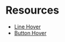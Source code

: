 # Resources
- [Line Hover](https://tympanus.net/Development/LineHoverStyles/)
- [Button Hover](https://tympanus.net/Development/ButtonHoverStyles/)
